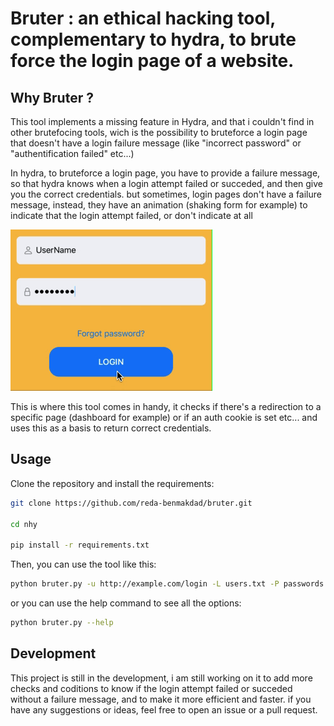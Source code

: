 # Bruter : an ethical hacking tool, complementary to hydra, to brute force the login page of a website.

## Why Bruter ?
This tool implements a missing feature in Hydra, and that i couldn't find in other brutefocing tools, wich is the possibility to bruteforce a login page that doesn't have a login failure message (like "incorrect password" or "authentification failed" etc...)

In hydra, to bruteforce a login page, you have to provide a failure message, so that hydra knows when a login attempt failed or succeded, and then give you the correct credentials. but sometimes, login pages don't have a failure message, instead, they have an animation (shaking form for example) to indicate that the login attempt failed, or don't indicate at all 

![shaking form](./shakeform.gif)

This is where this tool comes in handy, it checks if there's a redirection to a specific page (dashboard for example) or if an auth cookie is set etc... and uses this as a basis to return correct credentials.

## Usage

Clone the repository and install the requirements:
```bash
git clone https://github.com/reda-benmakdad/bruter.git

cd nhy

pip install -r requirements.txt
```

Then, you can use the tool like this:
```bash 
python bruter.py -u http://example.com/login -L users.txt -P passwords.txt
```

or you can use the help command to see all the options:
```bash
python bruter.py --help
```

## Development
This project is still in the development, i am still working on it to add more checks and coditions to know if the login attempt failed or succeded without a failure message, and to make it more efficient and faster.
if you have any suggestions or ideas, feel free to open an issue or a pull request.





